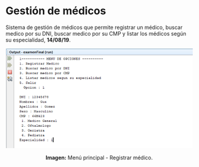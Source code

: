 # Gestión de médicos
Sistema de gestión de médicos que permite registrar un médico, buscar medico por su DNI, buscar medico por su CMP y listar los médicos según su especialidad, **14/08/19**.

<div align="center">
<img src="src/media/menu-principal.png">
<p><strong>Imagen:</strong> Menú principal - Registrar médico.</p>
</div>
